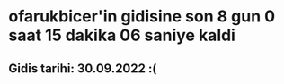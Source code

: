 # ofarukbicer'in gidisine son 8 gun 0 saat 15 dakika 06 saniye kaldi

## Gidis tarihi: 30.09.2022 :(